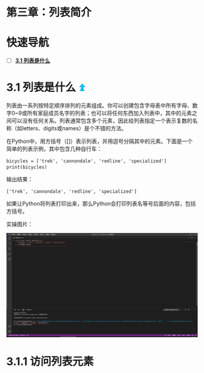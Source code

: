 # 第三章：列表简介

# 快速导航

- [ ] **[3.1 列表是什么](https://github.com/xiaowen-king/Python/blob/main/%E7%AC%AC%E4%B8%89%E7%AB%A0%EF%BC%9A%E5%88%97%E8%A1%A8%E7%AE%80%E4%BB%8B.md#31-%E5%88%97%E8%A1%A8%E6%98%AF%E4%BB%80%E4%B9%88)**


# 3.1 列表是什么 [ ![返回顶部](images/top.png)](https://github.com/xiaowen-king/Python/blob/main/%E7%AC%AC%E4%B8%89%E7%AB%A0%EF%BC%9A%E5%88%97%E8%A1%A8%E7%AE%80%E4%BB%8B.md#%E5%BF%AB%E9%80%9F%E5%AF%BC%E8%88%AA)

列表由一系列按特定顺序排列的元素组成。你可以创建包含字母表中所有字母、数字0~9或所有家庭成员名字的列表；也可以将任何东西加入列表中，其中的元素之间可以没有任何关系。列表通常包含多个元素，因此给列表指定一个表示复数的名称（如letters、digits或names）是个不错的方法。

在Python中，用方括号（[]）表示列表，并用逗号分隔其中的元素。下面是一个简单的列表示例，其中包含几种自行车：

    bicycles = ['trek', 'cannondale', 'redline', 'specialized']
    print(bicycles)
    
输出结果：
    
    ['trek', 'cannondale', 'redline', 'specialized']
    
如果让Python将列表打印出来，那么Python会打印列表名等号后面的内容，包括方括号。

实操图片：

![列表是什么](images/a-3-img/3.1-1.png)

# 3.1.1 访问列表元素


